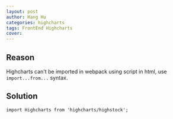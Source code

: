 ```yaml
---
layout: post
author: Hang Hu
categories: highcharts
tags: FrontEnd Highcharts 
cover: 
---
```


## Reason

Highcharts can't be imported in webpack using script in html, use `import...from...` syntax.

## Solution

```
import Highcharts from 'highcharts/highstock';
```
